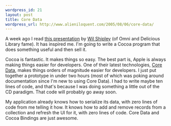 ```yaml
--- 
wordpress_id: 21
layout: post
title: Core Data
wordpress_url: http://www.alieniloquent.com/2005/08/06/core-data/
---
```

A week ago I read <a href="http://wilshipley.com/blog/WWDC_Student_Talk.pdf">this presentation</a> by <a href="http://wilshipley.com/blog">Wil Shipley</a> (of Omni and Delicious Library fame).  It has inspired me.  I'm going to write a Cocoa program that does something useful and then sell it.

Cocoa is fantastic.  It makes things so easy.  The best part is, Apple is always making things easier for developers.  One of their latest technologies, <a href="http://developer.apple.com/macosx/coredata.html">Core Data</a>, makes things orders of magnitude easier for developers.  I just put together a prototype in under two hours (most of which was poking around documentation since I'm new to using Core Data).  I had to write maybe ten lines of code, and that's because I was doing something a little out of the CD paradigm.  That code will probably go away soon.

My application already knows how to serialize its data, with zero lines of code from me telling it how.  It knows how to add and remove records from a collection and refresh the UI for it, with zero lines of code.  Core Data and Cocoa Bindings are just awesome.
